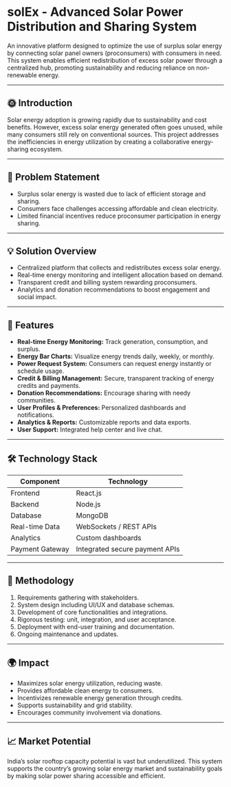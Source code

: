 # solEx - Advanced Solar Power Distribution and Sharing System

An innovative platform designed to optimize the use of surplus solar energy by connecting solar panel owners (proconsumers) with consumers in need. This system enables efficient redistribution of excess solar power through a centralized hub, promoting sustainability and reducing reliance on non-renewable energy.

---

## 🌞 Introduction

Solar energy adoption is growing rapidly due to sustainability and cost benefits. However, excess solar energy generated often goes unused, while many consumers still rely on conventional sources. This project addresses the inefficiencies in energy utilization by creating a collaborative energy-sharing ecosystem.

---

## 🎯 Problem Statement

- Surplus solar energy is wasted due to lack of efficient storage and sharing.
- Consumers face challenges accessing affordable and clean electricity.
- Limited financial incentives reduce proconsumer participation in energy sharing.

---

## 💡 Solution Overview

- Centralized platform that collects and redistributes excess solar energy.
- Real-time energy monitoring and intelligent allocation based on demand.
- Transparent credit and billing system rewarding proconsumers.
- Analytics and donation recommendations to boost engagement and social impact.

---

## 🔧 Features

- **Real-time Energy Monitoring:** Track generation, consumption, and surplus.
- **Energy Bar Charts:** Visualize energy trends daily, weekly, or monthly.
- **Power Request System:** Consumers can request energy instantly or schedule usage.
- **Credit & Billing Management:** Secure, transparent tracking of energy credits and payments.
- **Donation Recommendations:** Encourage sharing with needy communities.
- **User Profiles & Preferences:** Personalized dashboards and notifications.
- **Analytics & Reports:** Customizable reports and data exports.
- **User Support:** Integrated help center and live chat.

---

## 🛠 Technology Stack

| Component       | Technology                      |
|-----------------|--------------------------------|
| Frontend        | React.js                       |
| Backend         | Node.js                       |
| Database        | MongoDB                       |
| Real-time Data  | WebSockets / REST APIs         |
| Analytics       | Custom dashboards              |
| Payment Gateway | Integrated secure payment APIs |

---

## 🚀 Methodology

1. Requirements gathering with stakeholders.
2. System design including UI/UX and database schemas.
3. Development of core functionalities and integrations.
4. Rigorous testing: unit, integration, and user acceptance.
5. Deployment with end-user training and documentation.
6. Ongoing maintenance and updates.

---

## 🌍 Impact

- Maximizes solar energy utilization, reducing waste.
- Provides affordable clean energy to consumers.
- Incentivizes renewable energy generation through credits.
- Supports sustainability and grid stability.
- Encourages community involvement via donations.

---

## 📈 Market Potential

India’s solar rooftop capacity potential is vast but underutilized. This system supports the country’s growing solar energy market and sustainability goals by making solar power sharing accessible and efficient.

